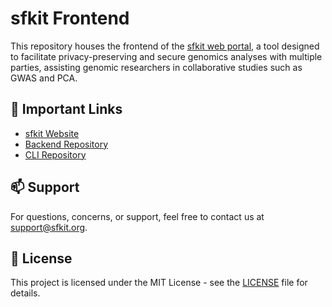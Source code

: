 # sfkit Frontend

This repository houses the frontend of the [sfkit web portal](https://sfkit.org/), a tool designed to facilitate privacy-preserving and secure genomics analyses with multiple parties, assisting genomic researchers in collaborative studies such as GWAS and PCA.

## 🔗 Important Links

- [sfkit Website](https://sfkit.org/)
- [Backend Repository](https://github.com/hcholab/sfkit-website)
- [CLI Repository](https://github.com/hcholab/sfkit) 

## 📫 Support

For questions, concerns, or support, feel free to contact us at [support@sfkit.org](mailto:support@sfkit.org).

## 📄 License

This project is licensed under the MIT License - see the [LICENSE](LICENSE) file for details. 